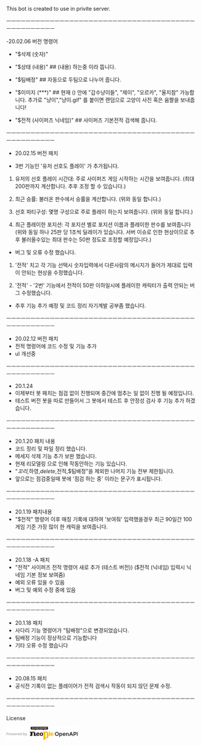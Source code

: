 This bot is created to use in privite server.

ㅡㅡㅡㅡㅡㅡㅡㅡㅡㅡㅡㅡㅡㅡㅡㅡㅡㅡㅡㅡㅡㅡㅡㅡㅡㅡㅡㅡㅡㅡㅡㅡㅡㅡㅡㅡㅡㅡㅡㅡㅡㅡㅡㅡㅡㅡㅡㅡㅡ

-20.02.06 버전 명령어

- "$삭제 (숫자)"

- "$상태 (내용)"  ## (내용) 하는중 이라 뜹니다.

- "$팀배정" ## 자동으로 두팀으로 나누어 줍니다.

- "$이미지 (***)" ## 현재 () 안에 "갑수냥이들", "제이", "오르카", "울지참" 가능합니다. 
추가로 "냥이","냥이.gif" 를 붙이면 랜덤으로 고양이 사진 혹은 움짤을 보내줍니다!

- "$전적 (사이퍼즈 닉네임)" ## 사이퍼즈 기본전적 검색해 줍니다.

ㅡㅡㅡㅡㅡㅡㅡㅡㅡㅡㅡㅡㅡㅡㅡㅡㅡㅡㅡㅡㅡㅡㅡㅡㅡㅡㅡㅡㅡㅡㅡㅡㅡㅡㅡㅡㅡㅡㅡㅡㅡㅡㅡㅡㅡㅡㅡㅡㅡ

- 20.02.15 버전 패치

- 3번 기능인 '유저 선호도 플레이' 가 추가됩니다.

1. 유저의 선호 플레이 시간대: 주로 사이퍼즈 게임 시작하는 시간을 보여줍니다.
(최대 200판까지 계산합니다. 추후 조정 할 수 있습니다.)

2. 최근 승률: 불러온 판수에서 승률을 계산합니다. 
(위와 동일 합니다.)

3. 선호 파티구성: 몇명 구성으로 주로 플레이 하는지 보여줍니다.
(위와 동일 합니다.)

4. 최근 플레이한 포지션: 각 포지션 별로 포지션 이름과 플레이한 판수를 보여줍니다
(위와 동일 하나 25판 당 1초씩 딜레이가 있습니다. 서버 이슈로 인한 현상이므로 추후 불러올수있는 최대 판수는 50판 정도로 조정할 예정입니다.)

- 버그 및 오류 수정 했습니다.

1. '전적' 치고 각 기능 선택시 숫자입력에서 다른사람의 메시지가 들어가 제대로 입력이 안되는 현상을 수정했습니다.

2. '전적' - '2번' 기능에서 전적이 50판 이하일시에 플레이한 캐릭터가 출력 안되는 버그 수정했습니다.

- 추후 기능 추가 예정 및 코드 정리 자기계발 공부좀 했습니다.

ㅡㅡㅡㅡㅡㅡㅡㅡㅡㅡㅡㅡㅡㅡㅡㅡㅡㅡㅡㅡㅡㅡㅡㅡㅡㅡㅡㅡㅡㅡㅡㅡㅡㅡㅡㅡㅡㅡㅡㅡㅡㅡㅡㅡㅡㅡㅡㅡㅡ

- 20.02.12 버전 패치
- 전적 명령어에 코드 수정 및 기능 추가
- uI 개선중

ㅡㅡㅡㅡㅡㅡㅡㅡㅡㅡㅡㅡㅡㅡㅡㅡㅡㅡㅡㅡㅡㅡㅡㅡㅡㅡㅡㅡㅡㅡㅡㅡㅡㅡㅡㅡㅡㅡㅡㅡㅡㅡㅡㅡㅡㅡㅡㅡㅡ

- 20.1.24
- 이제부터 봇 패치는 점검 없이 진행되며 중간에 멈추는 일 없이 진행 될 예정입니다.
- 테스트 버전 봇을 따로 만들어서 그 봇에서 테스트 후 안정성 검사 후 기능 추가 하겠습니다.

ㅡㅡㅡㅡㅡㅡㅡㅡㅡㅡㅡㅡㅡㅡㅡㅡㅡㅡㅡㅡㅡㅡㅡㅡㅡㅡㅡㅡㅡㅡㅡㅡㅡㅡㅡㅡㅡㅡㅡㅡㅡㅡㅡㅡㅡㅡㅡㅡㅡ

- 20.1.20 패치 내용
- 코드 정리 및 파일 정리 했습니다.
- 메세지 삭제 기능 추가 보완 했습니다.
- 현재 리모델링 으로 인해 작동안하는 기능 있습니다. 
- "$꼬리,$하영,$delete,$전적,$팀배정"을 제외한 나머지 기능 전부 제한됩니다.
- 앞으로는 점검중일때 봇에 '점검 하는 중' 이라는 문구가 표시됩니다.

ㅡㅡㅡㅡㅡㅡㅡㅡㅡㅡㅡㅡㅡㅡㅡㅡㅡㅡㅡㅡㅡㅡㅡㅡㅡㅡㅡㅡㅡㅡㅡㅡㅡㅡㅡㅡㅡㅡㅡㅡㅡㅡㅡㅡㅡㅡㅡㅡㅡ

- 20.1.19 패치내용
- "$전적" 명령어 이후 매칭 기록에 대하여 '보여줘' 입력했을경우 최근 90일간 100게임 기준 가장 많이 한 캐릭을 보여줍니다.

ㅡㅡㅡㅡㅡㅡㅡㅡㅡㅡㅡㅡㅡㅡㅡㅡㅡㅡㅡㅡㅡㅡㅡㅡㅡㅡㅡㅡㅡㅡㅡㅡㅡㅡㅡㅡㅡㅡㅡㅡㅡㅡㅡㅡㅡㅡㅡㅡㅡ

- 20.1.18 -A 패치
- "전적" 사이퍼즈 전적 명령어 새로 추가 (테스트 버전))
  ($전적 (닉네임) 입력시 닉네임 기본 정보 보여줌)
- 예외 오류 있을 수 있음
- 버그 및 예외 수정 중에 있음

ㅡㅡㅡㅡㅡㅡㅡㅡㅡㅡㅡㅡㅡㅡㅡㅡㅡㅡㅡㅡㅡㅡㅡㅡㅡㅡㅡㅡㅡㅡㅡㅡㅡㅡㅡㅡㅡㅡㅡㅡㅡㅡㅡㅡㅡㅡㅡㅡㅡ

- 20.1.18 패치
- 사다리 기능 명령어가 "팀배정"으로 변경되었습니다.
- 팀배정 기능이 정상적으로 기능합니다
- 기타 오류 수정 했습니다

ㅡㅡㅡㅡㅡㅡㅡㅡㅡㅡㅡㅡㅡㅡㅡㅡㅡㅡㅡㅡㅡㅡㅡㅡㅡㅡㅡㅡㅡㅡㅡㅡㅡㅡㅡㅡㅡㅡㅡㅡㅡㅡㅡㅡㅡㅡㅡㅡㅡ

- 20.08.15 패치
- 공식전 기록이 없는 플레이어가 전적 검색시 작동이 되지 않던 문제 수정.

ㅡㅡㅡㅡㅡㅡㅡㅡㅡㅡㅡㅡㅡㅡㅡㅡㅡㅡㅡㅡㅡㅡㅡㅡㅡㅡㅡㅡㅡㅡㅡㅡㅡㅡㅡㅡㅡㅡㅡㅡㅡㅡㅡㅡㅡㅡㅡㅡㅡ

License

<a href="http://developers.neople.co.kr" target="_blank">
<img src="images/cypers/license/기술표기_가로형_color.png" alt="Neople 오픈 API" / > </a>
